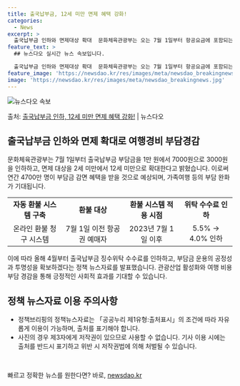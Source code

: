 ```yaml
---
title: 출국납부금, 12세 미만 면제 혜택 강화!
categories:
  - News
excerpt: >
  출국납부금 인하와 면제대상 확대  문화체육관광부는 오는 7월 1일부터 항공요금에 포함되는 출국납부금 부담금을…
feature_text: >
  ## 뉴스다오 실시간 뉴스 속보입니다.

  출국납부금 인하와 면제대상 확대  문화체육관광부는 오는 7월 1일부터 항공요금에 포함되는 출국납부금 부담금을…
feature_image: 'https://newsdao.kr/res/images/meta/newsdao_breakingnews.jpg'
image: 'https://newsdao.kr/res/images/meta/newsdao_breakingnews.jpg'
---
```


![뉴스다오 속보](https://newsdao.kr/res/images/meta/newsdao_breakingnews.jpg)

<p>출처: <a href="https://newsdao.kr/4509" rel="dofollow">출국납부금 인하, 12세 미만 면제 혜택 강화!</a> | 뉴스다오</p>

<h2 data-ke-size="size26">출국납부금 인하와 면제 확대로 여행경비 부담경감</h2>

<p data-ke-size="size16">문화체육관광부는 7월 1일부터 출국납부금 부담금을 1만 원에서 7000원으로 3000원을 인하하고, 면제 대상을 2세 미만에서 12세 미만으로 확대한다고 밝혔습니다. 이로써 연간 4700만 명이 부담금 감면 혜택을 받을 것으로 예상되며, 가족여행 등의 부담 완화가 기대됩니다.</p>

<table>
	<tr>
		<td style="text-align: center; height: 17px;"><b>자동 환불 시스템 구축</b></td>
		<td style="text-align: center; height: 17px;"><b>환불 대상</b></td>
		<td style="text-align: center; height: 17px;"><b>환불 시스템 적용 시점</b></td>
		<td style="text-align: center; height: 17px;"><b>위탁 수수료 인하</b></td>
	</tr>
	<tr>
		<td style="text-align: center; height: 17px;">온라인 환불 청구 시스템</td>
		<td style="text-align: center; height: 17px;">7월 1일 이전 항공권 예매자</td>
		<td style="text-align: center; height: 17px;">2023년 7월 1일 이후</td>
		<td style="text-align: center; height: 17px;">5.5% → 4.0% 인하</td>
	</tr>
</table>

<p data-ke-size="size16">이에 따라 올해 4월부터 출국납부금 징수위탁 수수료를 인하하고, 부담금 운용의 공정성과 투명성을 확보하겠다는 정책 뉴스자료를 발표했습니다. 관광산업 활성화와 여행 비용 부담 경감을 통해 긍정적인 사회적 효과를 기대할 수 있습니다.</p>

<h2 data-ke-size="size26">정책 뉴스자료 이용 주의사항</h2>

<ul>
	<li>정책브리핑의 정책뉴스자료는 「공공누리 제1유형:출처표시」의 조건에 따라 자유롭게 이용이 가능하며, 출처를 표기해야 합니다.</li>
	<li>사진의 경우 제3자에게 저작권이 있으므로 사용할 수 없습니다. 기사 이용 시에는 출처를 반드시 표기하고 위반 시 저작권법에 의해 처벌될 수 있습니다.</li>
</ul>

<p data-ke-size="size16">&nbsp;</p> 

빠르고 정확한 뉴스를 원한다면? 바로, <a href="https://newsdao.kr" rel="dofollow">newsdao.kr</a>


